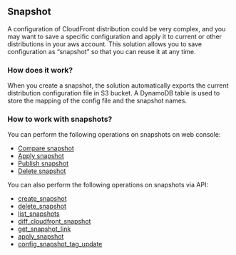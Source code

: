 ## Snapshot

A configuration of CloudFront distribution could be very complex, and you may want to save a specific configuration and apply it to current or other distributions in your aws account. This solution allows you to save configuration as “snapshot” so that you can reuse it at any time.

### How does it work?
When you create a snapshot, the solution automatically exports the current distribution configuration file in S3 bucket. A DynamoDB table is used to store the mapping of the config file and the snapshot names. 

### How to work with snapshots?

You can perform the following operations on snapshots on web console:

- [Compare snapshot](./compare-snapshot.md)
- [Apply snapshot](./apply-snapshot.md)
- [Publish snapshot](./publish-snapshot.md)
- [Delete snapshot](./delete-snapshot.md)


You can also perform the following operations on snapshots via API:

- [create_snapshot](../../api-reference-guide/snapshot/create_snapshot.md)
- [delete_snapshot](../../api-reference-guide/snapshot/delete_snapshot.md)
- [list_snapshots](../../api-reference-guide/snapshot/list_snapshots.md)
- [diff_cloudfront_snapshot](../../api-reference-guide/snapshot/diff_cloudfront_snapshot.md)
- [get_snapshot_link](../../api-reference-guide/snapshot/get_snapshot_link.md)
- [apply_snapshot](../../api-reference-guide/snapshot/apply-snapshot.md)
- [config_snapshot_tag_update](../../api-reference-guide/snapshot/config_snapshot_tag_update.md)

